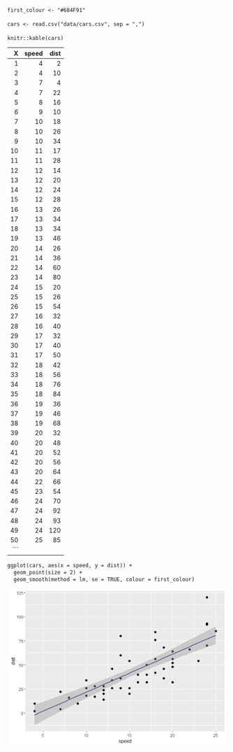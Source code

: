     first_colour <- "#684F91"

    cars <- read.csv("data/cars.csv", sep = ",")

    knitr::kable(cars)

<table>
<thead>
<tr class="header">
<th align="right">X</th>
<th align="right">speed</th>
<th align="right">dist</th>
</tr>
</thead>
<tbody>
<tr class="odd">
<td align="right">1</td>
<td align="right">4</td>
<td align="right">2</td>
</tr>
<tr class="even">
<td align="right">2</td>
<td align="right">4</td>
<td align="right">10</td>
</tr>
<tr class="odd">
<td align="right">3</td>
<td align="right">7</td>
<td align="right">4</td>
</tr>
<tr class="even">
<td align="right">4</td>
<td align="right">7</td>
<td align="right">22</td>
</tr>
<tr class="odd">
<td align="right">5</td>
<td align="right">8</td>
<td align="right">16</td>
</tr>
<tr class="even">
<td align="right">6</td>
<td align="right">9</td>
<td align="right">10</td>
</tr>
<tr class="odd">
<td align="right">7</td>
<td align="right">10</td>
<td align="right">18</td>
</tr>
<tr class="even">
<td align="right">8</td>
<td align="right">10</td>
<td align="right">26</td>
</tr>
<tr class="odd">
<td align="right">9</td>
<td align="right">10</td>
<td align="right">34</td>
</tr>
<tr class="even">
<td align="right">10</td>
<td align="right">11</td>
<td align="right">17</td>
</tr>
<tr class="odd">
<td align="right">11</td>
<td align="right">11</td>
<td align="right">28</td>
</tr>
<tr class="even">
<td align="right">12</td>
<td align="right">12</td>
<td align="right">14</td>
</tr>
<tr class="odd">
<td align="right">13</td>
<td align="right">12</td>
<td align="right">20</td>
</tr>
<tr class="even">
<td align="right">14</td>
<td align="right">12</td>
<td align="right">24</td>
</tr>
<tr class="odd">
<td align="right">15</td>
<td align="right">12</td>
<td align="right">28</td>
</tr>
<tr class="even">
<td align="right">16</td>
<td align="right">13</td>
<td align="right">26</td>
</tr>
<tr class="odd">
<td align="right">17</td>
<td align="right">13</td>
<td align="right">34</td>
</tr>
<tr class="even">
<td align="right">18</td>
<td align="right">13</td>
<td align="right">34</td>
</tr>
<tr class="odd">
<td align="right">19</td>
<td align="right">13</td>
<td align="right">46</td>
</tr>
<tr class="even">
<td align="right">20</td>
<td align="right">14</td>
<td align="right">26</td>
</tr>
<tr class="odd">
<td align="right">21</td>
<td align="right">14</td>
<td align="right">36</td>
</tr>
<tr class="even">
<td align="right">22</td>
<td align="right">14</td>
<td align="right">60</td>
</tr>
<tr class="odd">
<td align="right">23</td>
<td align="right">14</td>
<td align="right">80</td>
</tr>
<tr class="even">
<td align="right">24</td>
<td align="right">15</td>
<td align="right">20</td>
</tr>
<tr class="odd">
<td align="right">25</td>
<td align="right">15</td>
<td align="right">26</td>
</tr>
<tr class="even">
<td align="right">26</td>
<td align="right">15</td>
<td align="right">54</td>
</tr>
<tr class="odd">
<td align="right">27</td>
<td align="right">16</td>
<td align="right">32</td>
</tr>
<tr class="even">
<td align="right">28</td>
<td align="right">16</td>
<td align="right">40</td>
</tr>
<tr class="odd">
<td align="right">29</td>
<td align="right">17</td>
<td align="right">32</td>
</tr>
<tr class="even">
<td align="right">30</td>
<td align="right">17</td>
<td align="right">40</td>
</tr>
<tr class="odd">
<td align="right">31</td>
<td align="right">17</td>
<td align="right">50</td>
</tr>
<tr class="even">
<td align="right">32</td>
<td align="right">18</td>
<td align="right">42</td>
</tr>
<tr class="odd">
<td align="right">33</td>
<td align="right">18</td>
<td align="right">56</td>
</tr>
<tr class="even">
<td align="right">34</td>
<td align="right">18</td>
<td align="right">76</td>
</tr>
<tr class="odd">
<td align="right">35</td>
<td align="right">18</td>
<td align="right">84</td>
</tr>
<tr class="even">
<td align="right">36</td>
<td align="right">19</td>
<td align="right">36</td>
</tr>
<tr class="odd">
<td align="right">37</td>
<td align="right">19</td>
<td align="right">46</td>
</tr>
<tr class="even">
<td align="right">38</td>
<td align="right">19</td>
<td align="right">68</td>
</tr>
<tr class="odd">
<td align="right">39</td>
<td align="right">20</td>
<td align="right">32</td>
</tr>
<tr class="even">
<td align="right">40</td>
<td align="right">20</td>
<td align="right">48</td>
</tr>
<tr class="odd">
<td align="right">41</td>
<td align="right">20</td>
<td align="right">52</td>
</tr>
<tr class="even">
<td align="right">42</td>
<td align="right">20</td>
<td align="right">56</td>
</tr>
<tr class="odd">
<td align="right">43</td>
<td align="right">20</td>
<td align="right">64</td>
</tr>
<tr class="even">
<td align="right">44</td>
<td align="right">22</td>
<td align="right">66</td>
</tr>
<tr class="odd">
<td align="right">45</td>
<td align="right">23</td>
<td align="right">54</td>
</tr>
<tr class="even">
<td align="right">46</td>
<td align="right">24</td>
<td align="right">70</td>
</tr>
<tr class="odd">
<td align="right">47</td>
<td align="right">24</td>
<td align="right">92</td>
</tr>
<tr class="even">
<td align="right">48</td>
<td align="right">24</td>
<td align="right">93</td>
</tr>
<tr class="odd">
<td align="right">49</td>
<td align="right">24</td>
<td align="right">120</td>
</tr>
<tr class="even">
<td align="right">50</td>
<td align="right">25</td>
<td align="right">85</td>
</tr>
<tr class="odd">
<td align="right">```</td>
<td align="right"></td>
<td align="right"></td>
</tr>
</tbody>
</table>

    ggplot(cars, aes(x = speed, y = dist)) +
      geom_point(size = 2) +
      geom_smooth(method = lm, se = TRUE, colour = first_colour)

![](README_files/figure-markdown_strict/Display%20relationship-1.png)
